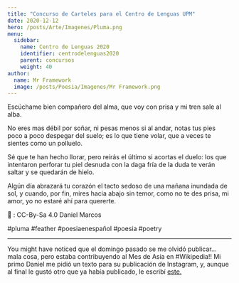 ```yaml
---
title: "Concurso de Carteles para el Centro de Lenguas UPM"
date: 2020-12-12
hero: /posts/Arte/Imagenes/Pluma.png
menu:
  sidebar:
    name: Centro de Lenguas 2020
    identifier: centrodelenguas2020
    parent: concursos
    weight: 40
author:
  name: Mr Framework
  image: /posts/Poesia/Imagenes/Mr Framework.png
---
```


Escúchame bien compañero del alma, que voy con prisa y mi tren sale al alba.

No eres mas débil por soñar, ni pesas menos si al andar, notas tus pies poco a poco despegar del suelo; es lo que tiene volar, que a veces te sientes como un polluelo.

Sé que te han hecho llorar, pero reirás el último si acortas el duelo: los que intentaron perforar tu piel desnuda con la daga fría de la duda te verán saltar y se quedarán de hielo.

Algún día abrazará tu corazón el tacto sedoso de una mañana inundada de sol, y cuando, por fin, mires hacia abajo sin temor, como no te des prisa, mi amor, yo no estaré ahí para quererte.

📸 :  CC-By-Sa 4.0 Daniel Marcos

#pluma #feather #poesiaenespañol #poesia #poetry

---

You might have noticed que el domingo pasado se me olvidó publicar... mala cosa, pero estaba contribuyendo al Mes de Asia en #Wikipedia!! Mi primo Daniel me pidió un texto para su publicación de Instagram, y, aunque al final le gustó otro que ya había publicado, le escribí [este.](https://www.instagram.com/p/CId_AvOpg9z/?igshid=bedjnpqvg6t1)
